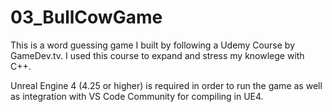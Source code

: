# 03_BullCowGame

This is a word guessing game I built by following a Udemy Course by GameDev.tv. I used this course to expand and stress my knowlege with C++.

Unreal Engine 4 (4.25 or higher) is required in order to run the game as well as integration with VS Code Community for compiling in UE4.